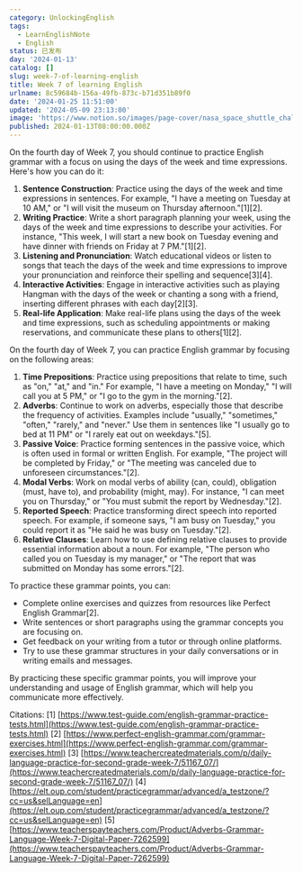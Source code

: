```yaml
---
category: UnlockingEnglish
tags:
  - LearnEnglishNote
  - English
status: 已发布
day: '2024-01-13'
catalog: []
slug: week-7-of-learning-english
title: Week 7 of learning English
urlname: 8c59684b-156a-49fb-873c-b71d351b89f0
date: '2024-01-25 11:51:00'
updated: '2024-05-09 23:13:00'
image: 'https://www.notion.so/images/page-cover/nasa_space_shuttle_challenger.jpg'
published: 2024-01-13T08:00:00.000Z
---
```


On the fourth day of Week 7, you should continue to practice English grammar with a focus on using the days of the week and time expressions. Here's how you can do it:

1. **Sentence Construction**: Practice using the days of the week and time expressions in sentences. For example, "I have a meeting on Tuesday at 10 AM," or "I will visit the museum on Thursday afternoon."[1][2].
2. **Writing Practice**: Write a short paragraph planning your week, using the days of the week and time expressions to describe your activities. For instance, "This week, I will start a new book on Tuesday evening and have dinner with friends on Friday at 7 PM."[1][2].
3. **Listening and Pronunciation**: Watch educational videos or listen to songs that teach the days of the week and time expressions to improve your pronunciation and reinforce their spelling and sequence[3][4].
4. **Interactive Activities**: Engage in interactive activities such as playing Hangman with the days of the week or chanting a song with a friend, inserting different phrases with each day[2][3].
5. **Real-life Application**: Make real-life plans using the days of the week and time expressions, such as scheduling appointments or making reservations, and communicate these plans to others[1][2].

On the fourth day of Week 7, you can practice English grammar by focusing on the following areas:

1. **Time Prepositions**: Practice using prepositions that relate to time, such as "on," "at," and "in." For example, "I have a meeting on Monday," "I will call you at 5 PM," or "I go to the gym in the morning."[2].
2. **Adverbs**: Continue to work on adverbs, especially those that describe the frequency of activities. Examples include "usually," "sometimes," "often," "rarely," and "never." Use them in sentences like "I usually go to bed at 11 PM" or "I rarely eat out on weekdays."[5].
3. **Passive Voice**: Practice forming sentences in the passive voice, which is often used in formal or written English. For example, "The project will be completed by Friday," or "The meeting was canceled due to unforeseen circumstances."[2].
4. **Modal Verbs**: Work on modal verbs of ability (can, could), obligation (must, have to), and probability (might, may). For instance, "I can meet you on Thursday," or "You must submit the report by Wednesday."[2].
5. **Reported Speech**: Practice transforming direct speech into reported speech. For example, if someone says, "I am busy on Tuesday," you could report it as "He said he was busy on Tuesday."[2].
6. **Relative Clauses**: Learn how to use defining relative clauses to provide essential information about a noun. For example, "The person who called you on Tuesday is my manager," or "The report that was submitted on Monday has some errors."[2].

To practice these grammar points, you can:

- Complete online exercises and quizzes from resources like Perfect English Grammar[2].
- Write sentences or short paragraphs using the grammar concepts you are focusing on.
- Get feedback on your writing from a tutor or through online platforms.
- Try to use these grammar structures in your daily conversations or in writing emails and messages.

By practicing these specific grammar points, you will improve your understanding and usage of English grammar, which will help you communicate more effectively.


Citations:
[1] [https://www.test-guide.com/english-grammar-practice-tests.html](https://www.test-guide.com/english-grammar-practice-tests.html)
[2] [https://www.perfect-english-grammar.com/grammar-exercises.html](https://www.perfect-english-grammar.com/grammar-exercises.html)
[3] [https://www.teachercreatedmaterials.com/p/daily-language-practice-for-second-grade-week-7/51167_07/](https://www.teachercreatedmaterials.com/p/daily-language-practice-for-second-grade-week-7/51167_07/)
[4] [https://elt.oup.com/student/practicegrammar/advanced/a_testzone/?cc=us&selLanguage=en](https://elt.oup.com/student/practicegrammar/advanced/a_testzone/?cc=us&selLanguage=en)
[5] [https://www.teacherspayteachers.com/Product/Adverbs-Grammar-Language-Week-7-Digital-Paper-7262599](https://www.teacherspayteachers.com/Product/Adverbs-Grammar-Language-Week-7-Digital-Paper-7262599)

